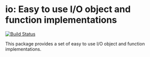 # io: Easy to use I/O object and function implementations 
[![Build Status](https://github.com/gaukas/io/actions/workflows/test_all_target.yml/badge.svg?branch=master)](https://github.com/gaukas/io/actions/workflows/test_all_target.yml)

This package provides a set of easy to use I/O object and function implementations.